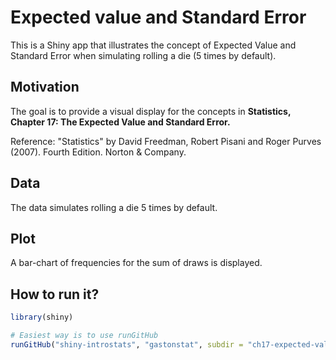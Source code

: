 # Expected value and Standard Error

This is a Shiny app that illustrates the concept of Expected Value and Standard Error when simulating rolling a die (5 times by default).


## Motivation

The goal is to provide a visual display for the concepts in __Statistics, Chapter 17: The Expected Value and Standard Error.__

Reference: "Statistics" by David Freedman, Robert Pisani and Roger Purves (2007). Fourth Edition. Norton & Company.


## Data

The data simulates rolling a die 5 times by default.


## Plot

A bar-chart of frequencies for the sum of draws is displayed.


## How to run it?

```R
library(shiny)

# Easiest way is to use runGitHub
runGitHub("shiny-introstats", "gastonstat", subdir = "ch17-expected-value-std-error")
```
